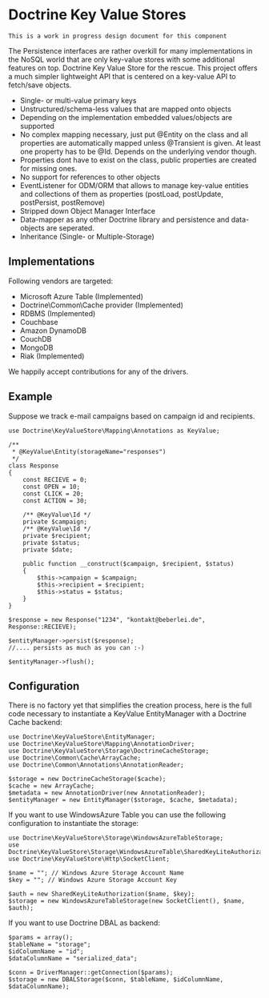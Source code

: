# Doctrine Key Value Stores

    This is a work in progress design document for this component

The Persistence interfaces are rather overkill for many implementations in the NoSQL world that are only key-value stores with some additional features on top. Doctrine Key Value Store for the rescue. This project offers a much simpler lightweight API that is centered on a key-value API to fetch/save objects.

* Single- or multi-value primary keys
* Unstructured/schema-less values that are mapped onto objects
* Depending on the implementation embedded values/objects are supported
* No complex mapping necessary, just put @Entity on the class and all properties are automatically mapped unless @Transient is given. At least one property has to be @Id. Depends on the underlying vendor though.
* Properties dont have to exist on the class, public properties are created for missing ones.
* No support for references to other objects
* EventListener for ODM/ORM that allows to manage key-value entities and collections of them as properties (postLoad, postUpdate, postPersist, postRemove)
* Stripped down Object Manager Interface
* Data-mapper as any other Doctrine library and persistence and data-objects are seperated.
* Inheritance (Single- or Multiple-Storage)

## Implementations

Following vendors are targeted:

* Microsoft Azure Table (Implemented)
* Doctrine\Common\Cache provider (Implemented)
* RDBMS (Implemented)
* Couchbase
* Amazon DynamoDB
* CouchDB
* MongoDB
* Riak (Implemented)

We happily accept contributions for any of the drivers.

## Example

Suppose we track e-mail campaigns based on campaign id and recipients.

    use Doctrine\KeyValueStore\Mapping\Annotations as KeyValue;

    /**
     * @KeyValue\Entity(storageName="responses")
     */
    class Response
    {
        const RECIEVE = 0;
        const OPEN = 10;
        const CLICK = 20;
        const ACTION = 30;

        /** @KeyValue\Id */
        private $campaign;
        /** @KeyValue\Id */
        private $recipient;
        private $status;
        private $date;

        public function __construct($campaign, $recipient, $status)
        {
            $this->campaign = $campaign;
            $this->recipient = $recipient;
            $this->status = $status;
        }
    }

    $response = new Response("1234", "kontakt@beberlei.de", Response::RECIEVE);

    $entityManager->persist($response);
    //.... persists as much as you can :-)

    $entityManager->flush();

## Configuration

There is no factory yet that simplifies the creation process, here is the
full code necessary to instantiate a KeyValue EntityManager with a Doctrine
Cache backend:

    use Doctrine\KeyValueStore\EntityManager;
    use Doctrine\KeyValueStore\Mapping\AnnotationDriver;
    use Doctrine\KeyValueStore\Storage\DoctrineCacheStorage;
    use Doctrine\Common\Cache\ArrayCache;
    use Doctrine\Common\Annotations\AnnotationReader;

    $storage = new DoctrineCacheStorage($cache);
    $cache = new ArrayCache;
    $metadata = new AnnotationDriver(new AnnotationReader);
    $entityManager = new EntityManager($storage, $cache, $metadata);

If you want to use WindowsAzure Table you can use the following configuration
to instantiate the storage:

    use Doctrine\KeyValueStore\Storage\WindowsAzureTableStorage;
    use Doctrine\KeyValueStore\Storage\WindowsAzureTable\SharedKeyLiteAuthorization;
    use Doctrine\KeyValueStore\Http\SocketClient;

    $name = ""; // Windows Azure Storage Account Name
    $key = ""; // Windows Azure Storage Account Key

    $auth = new SharedKeyLiteAuthorization($name, $key);
    $storage = new WindowsAzureTableStorage(new SocketClient(), $name, $auth);

If you want to use Doctrine DBAL as backend:

    $params = array();
    $tableName = "storage";
    $idColumnName = "id";
    $dataColumnName = "serialized_data";

    $conn = DriverManager::getConnection($params);
    $storage = new DBALStorage($conn, $tableName, $idColumnName, $dataColumnName);


